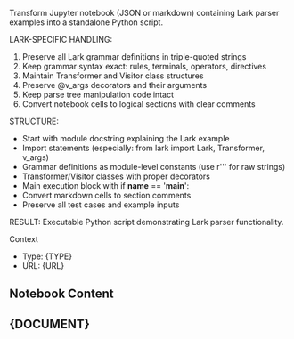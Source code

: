 Transform Jupyter notebook (JSON or markdown) containing Lark parser examples into a standalone Python script.

LARK-SPECIFIC HANDLING:
1. Preserve all Lark grammar definitions in triple-quoted strings
2. Keep grammar syntax exact: rules, terminals, operators, directives
3. Maintain Transformer and Visitor class structures
4. Preserve @v_args decorators and their arguments
5. Keep parse tree manipulation code intact
6. Convert notebook cells to logical sections with clear comments

STRUCTURE:
- Start with module docstring explaining the Lark example
- Import statements (especially: from lark import Lark, Transformer, v_args)
- Grammar definitions as module-level constants (use r''' for raw strings)
- Transformer/Visitor classes with proper decorators
- Main execution block with if __name__ == '__main__':
- Convert markdown cells to section comments
- Preserve all test cases and example inputs

RESULT: Executable Python script demonstrating Lark parser functionality.

Context
- Type: {TYPE}
- URL: {URL}

Notebook Content
---
{DOCUMENT}
---
